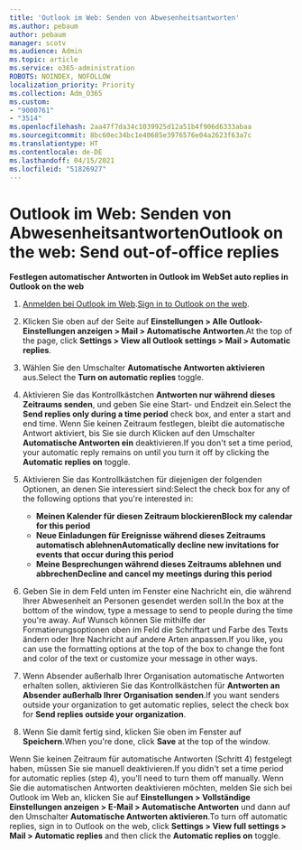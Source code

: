 ```yaml
---
title: 'Outlook im Web: Senden von Abwesenheitsantworten'
ms.author: pebaum
author: pebaum
manager: scotv
ms.audience: Admin
ms.topic: article
ms.service: o365-administration
ROBOTS: NOINDEX, NOFOLLOW
localization_priority: Priority
ms.collection: Adm_O365
ms.custom:
- "9000761"
- "3514"
ms.openlocfilehash: 2aa47f7da34c1039925d12a51b4f906d6333abaa
ms.sourcegitcommit: 8bc60ec34bc1e40685e3976576e04a2623f63a7c
ms.translationtype: HT
ms.contentlocale: de-DE
ms.lasthandoff: 04/15/2021
ms.locfileid: "51826927"
---
```

# <a name="outlook-on-the-web-send-out-of-office-replies"></a><span data-ttu-id="9906c-102">Outlook im Web: Senden von Abwesenheitsantworten</span><span class="sxs-lookup"><span data-stu-id="9906c-102">Outlook on the web: Send out-of-office replies</span></span>

<span data-ttu-id="9906c-103">**Festlegen automatischer Antworten in Outlook im Web**</span><span class="sxs-lookup"><span data-stu-id="9906c-103">**Set auto replies in Outlook on the web**</span></span>

1. <span data-ttu-id="9906c-104">[Anmelden bei Outlook im Web](https://support.office.com/article/how-to-sign-in-to-outlook-on-the-web-763fab4d-0138-4814-b450-37fc286bcb79).</span><span class="sxs-lookup"><span data-stu-id="9906c-104">[Sign in to Outlook on the web](https://support.office.com/article/how-to-sign-in-to-outlook-on-the-web-763fab4d-0138-4814-b450-37fc286bcb79).</span></span>

2. <span data-ttu-id="9906c-105">Klicken Sie oben auf der Seite auf **Einstellungen > Alle Outlook-Einstellungen anzeigen > Mail > Automatische Antworten**.</span><span class="sxs-lookup"><span data-stu-id="9906c-105">At the top of the page, click **Settings > View all Outlook settings > Mail > Automatic replies**.</span></span>

3. <span data-ttu-id="9906c-106">Wählen Sie den Umschalter **Automatische Antworten aktivieren** aus.</span><span class="sxs-lookup"><span data-stu-id="9906c-106">Select the **Turn on automatic replies** toggle.</span></span>

4. <span data-ttu-id="9906c-107">Aktivieren Sie das Kontrollkästchen **Antworten nur während dieses Zeitraums senden**, und geben Sie eine Start- und Endzeit ein.</span><span class="sxs-lookup"><span data-stu-id="9906c-107">Select the **Send replies only during a time period** check box, and enter a start and end time.</span></span> <span data-ttu-id="9906c-108">Wenn Sie keinen Zeitraum festlegen, bleibt die automatische Antwort aktiviert, bis Sie sie durch Klicken auf den Umschalter **Automatische Antworten ein** deaktivieren.</span><span class="sxs-lookup"><span data-stu-id="9906c-108">If you don't set a time period, your automatic reply remains on until you turn it off by clicking the **Automatic replies on** toggle.</span></span>

5. <span data-ttu-id="9906c-109">Aktivieren Sie das Kontrollkästchen für diejenigen der folgenden Optionen, an denen Sie interessiert sind:</span><span class="sxs-lookup"><span data-stu-id="9906c-109">Select the check box for any of the following options that you're interested in:</span></span>
    - <span data-ttu-id="9906c-110">**Meinen Kalender für diesen Zeitraum blockieren**</span><span class="sxs-lookup"><span data-stu-id="9906c-110">**Block my calendar for this period**</span></span>
    - <span data-ttu-id="9906c-111">**Neue Einladungen für Ereignisse während dieses Zeitraums automatisch ablehnen**</span><span class="sxs-lookup"><span data-stu-id="9906c-111">**Automatically decline new invitations for events that occur during this period**</span></span>
    - <span data-ttu-id="9906c-112">**Meine Besprechungen während dieses Zeitraums ablehnen und abbrechen**</span><span class="sxs-lookup"><span data-stu-id="9906c-112">**Decline and cancel my meetings during this period**</span></span>

6. <span data-ttu-id="9906c-113">Geben Sie in dem Feld unten im Fenster eine Nachricht ein, die während Ihrer Abwesenheit an Personen gesendet werden soll.</span><span class="sxs-lookup"><span data-stu-id="9906c-113">In the box at the bottom of the window, type a message to send to people during the time you're away.</span></span> <span data-ttu-id="9906c-114">Auf Wunsch können Sie mithilfe der Formatierungsoptionen oben im Feld die Schriftart und Farbe des Texts ändern oder Ihre Nachricht auf andere Arten anpassen.</span><span class="sxs-lookup"><span data-stu-id="9906c-114">If you like, you can use the formatting options at the top of the box to change the font and color of the text or customize your message in other ways.</span></span>

7. <span data-ttu-id="9906c-115">Wenn Absender außerhalb Ihrer Organisation automatische Antworten erhalten sollen, aktivieren Sie das Kontrollkästchen für **Antworten an Absender außerhalb Ihrer Organisation senden**.</span><span class="sxs-lookup"><span data-stu-id="9906c-115">If you want senders outside your organization to get automatic replies, select the check box for **Send replies outside your organization**.</span></span>

8. <span data-ttu-id="9906c-116">Wenn Sie damit fertig sind, klicken Sie oben im Fenster auf **Speichern**.</span><span class="sxs-lookup"><span data-stu-id="9906c-116">When you're done, click **Save** at the top of the window.</span></span>

<span data-ttu-id="9906c-117">Wenn Sie keinen Zeitraum für automatische Antworten (Schritt 4) festgelegt haben, müssen Sie sie manuell deaktivieren.</span><span class="sxs-lookup"><span data-stu-id="9906c-117">If you didn't set a time period for automatic replies (step 4), you'll need to turn them off manually.</span></span> <span data-ttu-id="9906c-118">Wenn Sie die automatischen Antworten deaktivieren möchten, melden Sie sich bei Outlook im Web an, klicken Sie auf **Einstellungen > Vollständige Einstellungen anzeigen > E-Mail > Automatische Antworten** und dann auf den Umschalter **Automatische Antworten aktivieren**.</span><span class="sxs-lookup"><span data-stu-id="9906c-118">To turn off automatic replies, sign in to Outlook on the web, click **Settings > View full settings > Mail > Automatic replies** and then click the **Automatic replies on** toggle.</span></span>
